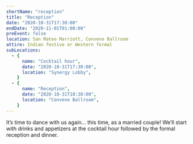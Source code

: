 ```yaml
---
shortName: "reception"
title: "Reception"
date: "2020-10-31T17:30:00"
endDate: "2020-11-01T01:00:00"
preEvent: false
location: San Mateo Marriott, Convene Ballroom
attire: Indian festive or Western formal
subLocations:
  - {
      name: "Cocktail hour",
      date: "2020-10-31T17:30:00",
      location: "Synergy Lobby",
    }
  - {
      name: "Reception",
      date: "2020-10-31T18:30:00",
      location: "Convene Ballroom",
    }
---
```


It’s time to dance with us again... this time, as a married couple! We’ll start with drinks and appetizers at the cocktail hour followed by the formal reception and dinner.
